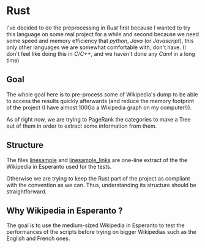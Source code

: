 # Rust

I've decided to do the preprocessing in *Rust* first because I wanted to try this language on some real project for a
while and second because we need some speed and memory efficiency that *python*, *Java* (or *Javascript*), this only
other languages we are somewhat comfortable with, don't have. (I don't feel like doing this in *C/C++*, and we haven't
done any *Caml* in a long time)

## Goal

The whole goal here is to pre-process some of Wikipedia's dump to be able to access the results quickly afterwards (and
reduce the memory footprint of the project (I have almost 100Go a Wikipedia graph on my computer!)).

As of right now, we are trying to PageRank the categories to make a Tree out of them in order to extract some
information from them.

## Structure

The files [linesample](preprocessor/test_samples/one_line_categories)
and [linesample_links](preprocessor/test_samples/one_line_categorieslinks) are one-line extract of the the Wikipedia in
Esperanto used for the tests.

Otherwise we are trying to keep the Rust part of the project as compliant with the convention as we can. Thus,
understanding its structure should be straightforward.

## Why Wikipedia in Esperanto ?

The goal is to use the medium-sized Wikipedia in Esperanto to test the performances of the scripts before trying on
bigger Wikipedias such as the English and French ones.